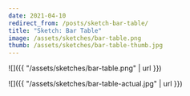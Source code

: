 ```yaml
---
date: 2021-04-10
redirect_from: /posts/sketch-bar-table/
title: "Sketch: Bar Table"
image: /assets/sketches/bar-table.png
thumb: /assets/sketches/bar-table-thumb.jpg
---
```


![]({{ "/assets/sketches/bar-table.png" | url }})

![]({{ "/assets/sketches/bar-table-actual.jpg" | url }})
